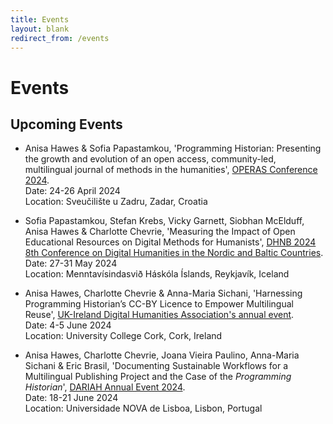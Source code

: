 ```yaml
---
title: Events
layout: blank
redirect_from: /events
---
```


# Events

## Upcoming Events

* Anisa Hawes & Sofia Papastamkou, 'Programming Historian: Presenting the growth and evolution of an open access, community-led, multilingual journal of methods in the humanities', [OPERAS Conference 2024](https://operas-eu.org/news-and-events/calendar-2/operas-conference-2024/).   
Date: 24-26 April 2024   
Location: Sveučilište u Zadru, Zadar, Croatia   

* Sofia Papastamkou, Stefan Krebs, Vicky Garnett, Siobhan McElduff, Anisa Hawes & Charlotte Chevrie, 'Measuring the Impact of Open Educational Resources on Digital Methods for Humanists', [DHNB 2024 8th Conference on Digital Humanities in the Nordic and Baltic Countries](https://dhnb.eu/conferences/dhnb2024/).   
Date: 27-31 May 2024   
Location: Menntavísindasvið Háskóla Íslands, Reykjavík, Iceland   

* Anisa Hawes, Charlotte Chevrie & Anna-Maria Sichani, 'Harnessing Programming Historian’s CC-BY Licence to Empower Multilingual Reuse', [UK-Ireland Digital Humanities Association's annual event](https://digitalhumanities-uk-ie.org/2024-annual-event/).   
Date: 4-5 June 2024   
Location: University College Cork, Cork, Ireland   

* Anisa Hawes, Charlotte Chevrie, Joana Vieira Paulino, Anna-Maria Sichani & Eric Brasil, 'Documenting Sustainable Workflows for a Multilingual Publishing Project and the Case of the _Programming Historian_', [DARIAH Annual Event 2024](https://annualevent.dariah.eu/).   
Date: 18-21 June 2024   
Location: Universidade NOVA de Lisboa, Lisbon, Portugal   
